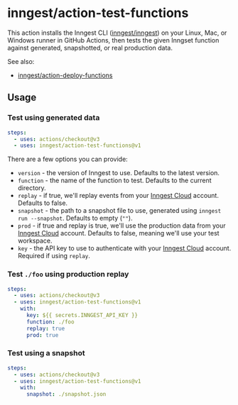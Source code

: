 # inngest/action-test-functions

This action installs the Inngest CLI ([inngest/inngest](https://github.com/inngest/inngest)) on your Linux, Mac, or Windows runner in GitHub Actions, then tests the given Inngset function against generated, snapshotted, or real production data.

See also:

- [inngest/action-deploy-functions](https://github.com/inngest/action-deploy-functions)

## Usage

### Test using generated data

```yaml
steps:
  - uses: actions/checkout@v3
  - uses: inngest/action-test-functions@v1
```

There are a few options you can provide:

- `version` - the version of Inngest to use. Defaults to the latest version.
- `function` - the name of the function to test. Defaults to the current directory.
- `replay` - if true, we'll replay events from your [Inngest Cloud](https://www.inngest.com) account. Defaults to false.
- `snapshot` - the path to a snapshot file to use, generated using `inngest run --snapshot`. Defaults to empty (`""`).
- `prod` - if true and replay is true, we'll use the production data from your [Inngest Cloud](https://www.inngest.com) account. Defaults to false, meaning we'll use your test workspace.
- `key` - the API key to use to authenticate with your [Inngest Cloud](https://www.inngest.com) account. Required if using `replay`.

### Test `./foo` using production replay

```yaml
steps:
  - uses: actions/checkout@v3
  - uses: inngest/action-test-functions@v1
    with:
      key: ${{ secrets.INNGEST_API_KEY }}
      function: ./foo
      replay: true
      prod: true
```

### Test using a snapshot

```yaml
steps:
  - uses: actions/checkout@v3
  - uses: inngest/action-test-functions@v1
    with:
      snapshot: ./snapshot.json
```

